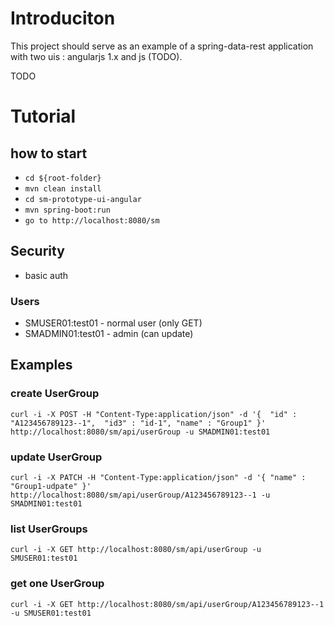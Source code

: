 # Introduciton

This project should serve as an example of a spring-data-rest application with two uis : angularjs 1.x and js (TODO). 

TODO

# Tutorial

## how to start
* ```cd ${root-folder}```
* ```mvn clean install```
* ```cd sm-prototype-ui-angular```
* ```mvn spring-boot:run```
* ```go to http://localhost:8080/sm```

## Security
* basic auth

### Users
* SMUSER01:test01 - normal user (only GET)
* SMADMIN01:test01 - admin (can update)

## Examples

### create UserGroup
```
curl -i -X POST -H "Content-Type:application/json" -d '{  "id" : "A123456789123--1",  "id3" : "id-1", "name" : "Group1" }' http://localhost:8080/sm/api/userGroup -u SMADMIN01:test01
```

### update UserGroup
```
curl -i -X PATCH -H "Content-Type:application/json" -d '{ "name" : "Group1-udpate" }' http://localhost:8080/sm/api/userGroup/A123456789123--1 -u SMADMIN01:test01
```

### list UserGroups
```
curl -i -X GET http://localhost:8080/sm/api/userGroup -u SMUSER01:test01
```

### get one UserGroup
```
curl -i -X GET http://localhost:8080/sm/api/userGroup/A123456789123--1 -u SMUSER01:test01
```
